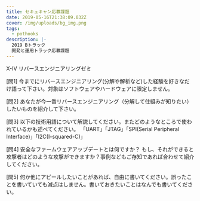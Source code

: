 ```yaml
---
title: セキュキャン応募課題
date: 2019-05-16T21:38:09.032Z
cover: /img/uploads/bg_img.png
tags:
  - pothooks
description: |-
  2019 Bトラック
  開発と運用トラック応募課題
---
```


X-IV リバースエンジニアリングゼミ

[問1] 今までにリバースエンジニアリング(分解や解析など)した経験を好きなだけ語って下さい。対象はソフトウェアやハードウェアに限定しません。

[問2] あなたが今一番リバースエンジニアリング（分解して仕組みが知りたい）したいものを紹介して下さい。

[問3] 以下の技術用語について解説してください。またどのようなところで使われているかも述べてください。
「UART」「JTAG」「SPI(Serial Peripheral Interface)」「I2C(I-squared-C)」

[問4] 安全なファームウェアアップデートとは何ですか？ もし、それができると攻撃者はどのような攻撃ができますか？事例などもご存知であれば合わせて紹介してください。

[問5] 何か他にアピールしたいことがあれば、自由に書いてください。誤ったことを書いていても減点はしません。書いておきたいことはなんでも書いてください。
